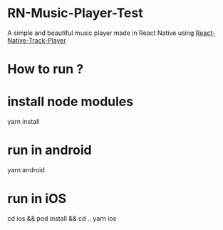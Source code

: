 

# RN-Music-Player-Test

A simple and beautiful music player made in React Native using [React-Native-Track-Player](https://react-native-track-player.js.org)


# How to run ?

# install node modules
yarn install

# run in android
yarn android

# run in iOS
cd ios && pod install && cd ..
yarn ios

```

